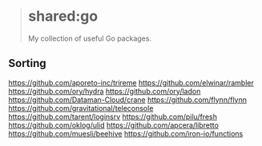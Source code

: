 > # shared:go
>
> My collection of useful Go packages.

## Sorting

https://github.com/aporeto-inc/trireme
https://github.com/elwinar/rambler
https://github.com/ory/hydra
https://github.com/ory/ladon
https://github.com/Dataman-Cloud/crane
https://github.com/flynn/flynn
https://github.com/gravitational/teleconsole
https://github.com/tarent/loginsrv
https://github.com/pilu/fresh
https://github.com/oklog/ulid
https://github.com/apcera/libretto
https://github.com/muesli/beehive
https://github.com/iron-io/functions
